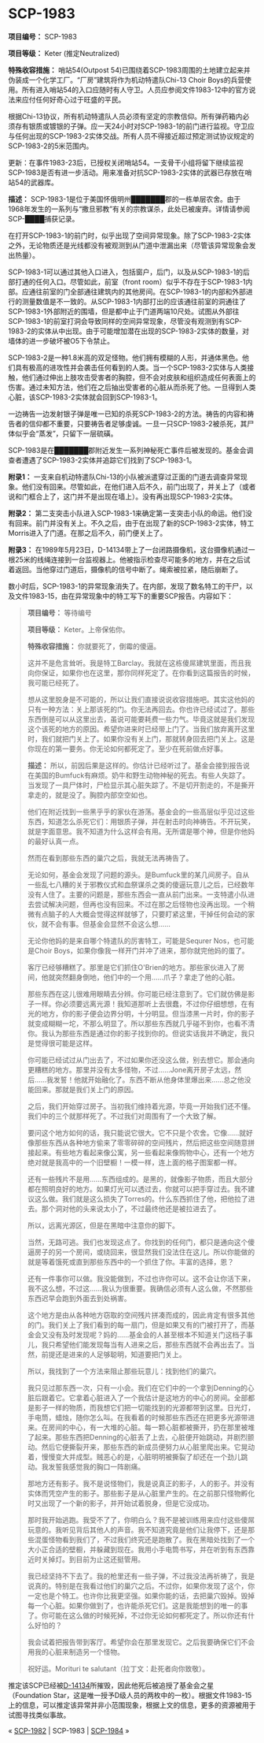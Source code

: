 # SCP-1983
                        


**项目编号：** SCP-1983

**项目等级：** Keter (推定Neutralized)

**特殊收容措施：** 哨站54(Outpost 54)已围绕着SCP-1983周围的土地建立起来并伪装成一个化学工厂。“厂房”建筑将作为机动特遣队Chi-13 Choir Boys的兵营使用。所有进入哨站54的入口应随时有人守卫。人员应参阅文件1983-12中的官方说法来应付任何好奇心过于旺盛的平民。

根据Chi-13协议，所有机动特遣队人员必须有坚定的宗教信仰。所有弹药箱内必须存有银质或镀银的子弹。应一天24小时对SCP-1983-1的前门进行监视。守卫应与任何出现的SCP-1983-2实体交战。所有人员不得接近超过预定测试协议规定的SCP-1983-2的5米范围内。

更新：在事件1983-23后，已授权关闭哨站54。一支骨干小组将留下继续监视SCP-1983是否有进一步活动。用来准备对抗SCP-1983-2实体的武器已存放在哨站54的武器库。

**描述：** SCP-1983-1是位于美国怀俄明州███████郡的一栋单层农舍。由于1968年发生的一系列与“撒旦邪教”有关的宗教谋杀，此处已被废弃。详情请参阅SCP-████捕获记录。

在打开SCP-1983-1的前门时，似乎出现了空间异常现象。除了SCP-1983-2实体之外，无论物质还是光线都没有被观测到从门道中泄漏出来（尽管该异常现象会发出热量）。

SCP-1983-1可以通过其他入口进入，包括窗户，后门，以及从SCP-1983-1的后部打通的任何入口。尽管如此，前室（front room）似乎不存在于SCP-1983-1内部。应通往前室的门全部通往建筑内的其他房间。在SCP-1983-1的内部和外部进行的测量数值是不一致的。从SCP-1983-1内部打出的应该通往前室的洞通往了SCP-1983-1外部附近的围墙，但是都中止于门道两端10尺处。试图从外部往SCP-1983-1的前室打洞会导致同样的空间异常现象，尽管没有观测到有SCP-1983-2的实体从中出现。由于可能增加潜在出现的SCP-1983-2实体的数量，对墙体的进一步破坏被O5下令禁止。

SCP-1983-2是一种1.8米高的双足怪物。他们拥有模糊的人形，并通体黑色。他们具有极高的进攻性并会袭击任何看到的人类。当一个SCP-1983-2实体与人类接触，他们通过伸出上肢攻击受害者的胸腔，但不会对皮肤和组织造成任何表面上的伤害。通过未知方法，他们在之后抽出受害者的心脏从而杀死了他。一旦得到人类心脏，该SCP-1983-2实体就会回到SCP-1983-1。

一边祷告一边发射银子弹是唯一已知的杀死SCP-1983-2的方法。祷告的内容和祷告者的信仰都不重要，只要祷告者足够虔诚。一旦一只SCP-1983-2被杀死，其尸体似乎会“蒸发”，只留下一层硫磺。

SCP-1983是在███████郡附近发生一系列神秘死亡事件后被发现的。基金会调查者遭遇了SCP-1983-2实体并追踪它们找到了SCP-1983-1。

**附录1：** 一支来自机动特遣队Chi-13的小队被派遣穿过正面的门道去调查异常现象。他们没有回来。尽管如此，在他们进入后不久，前门出现了，并关上了（或者说和门框合上了，这门并不是出现在墙上）。没有再出现SCP-1983-2实体。

**附录2：** 第二支突击小队进入SCP-1983-1来确定第一支突击小队的命运。他们没有回来。前门并没有关上。不久之后，由于在出现了新的SCP-1983-2实体，特工Morris进入了门道。在那之后不久，前门便关上了。

**附录3：** 在1989年5月23日，D-14134带上了一台闭路摄像机，这台摄像机通过一根25米的线绳连接到一台监视器上。他被指示检查尽可能多的地方，并在之后试着返回。当他穿过门道后，摄像机的信号中断了。绳索被拉紧，随后崩断了。

数小时后，SCP-1983-1的异常现象消失了。在内部，发现了数名特工的干尸，以及文件1983-15，由在异常现象中的特工写下的重要SCP报告。内容如下：


> **项目编号：** 等待编号
> 
> **项目等级：** Keter。上帝保佑你。
> 
> **特殊收容措施：** 你就要死了，倒霉的傻逼。
> 
> 这并不是危言耸听。我是特工Barclay。我就在这栋傻屌建筑里面，而且我向你保证，如果你也在这里，那你同样死定了。在你看到这篇报告的时候，我可能已经死了。
> 
> 想从这里脱身是不可能的，所以让我们直接说说收容措施吧。其实这他妈的只有一种方法：关上那该死的门。你无法再回去。你也许已经试过了。那些东西倒是可以从这里出去，虽说可能要耗费一些力气。毕竟这就是我们发现这个该死的地方的原因。希望你进来时已经带上门了。当我们放弃离开这里时，我们就把门关上了。如果你没有关上门，那就转身回去把门关上。这是你现在的第一要务。你无论如何都死定了。至少在死前做点好事。
> 
> **描述：** 所以，前因后果是这样的。你估计已经听过了。基金会接到报告说在美国的Bumfuck有麻烦。奶牛和野生动物神秘的死去。有些人失踪了。当发现了一具尸体时，尸检显示其心脏失踪了。不是切开割走的，不是撕开拿走的，就是没了。胸腔内部空空如也。
> 
> 他们在附近找到一些黑乎乎的家伙在游荡。基金会的一些高层似乎见过这些东西，知道怎么杀死它们：用银质子弹，并在射击时向神祷告。不开玩笑，就是字面意思。我不知道为什么这样会有用。无所谓是哪个神，但是你他妈的最好认真一点。
> 
> 然而在看到那些东西的巢穴之后，我就无法再祷告了。
> 
> 无论如何，基金会发现了问题的源头。是Bumfuck里的某几间房子。自从一些乱七八糟的关于邪教仪式和血祭谋杀之类的傻逼玩意儿之后，已经数年没有人住了。主要的问题是，那些东西会一直从前门出来。一支特遣小队进去尝试解决问题，但再也没有回来。不过在那之后怪物也没再出现。一个稍微有点脑子的人大概会觉得这样就够了，只要盯紧这里，干掉任何会动的家伙，就不会有事。但基金会显然不会这么想……
> 
> 无论你他妈的是来自哪个特遣队的厉害特工，可能是Sequrer Nos，也可能是Choir Boys，如果你像我一样开门并冲了进来，那你就完他妈的蛋了。
> 
> 客厅已经够糟糕了。那里是它们抓住O'Brien的地方。那些家伙进入了房间，他就突然翻身倒地，他们中的一个用……爪子？拿走了他的心脏。
> 
> 那些东西在这儿很难用眼睛去分辨。你可能已经注意到了。它们就仿佛是影子一样。你必须要远离光源！我知道那听上去很蠢，不过你仔细想想，在有光的地方，你的影子便会边界分明，十分明显。但当漆黑一片时，你的影子就变成糊糊一坨，不那么明显了。所以那些东西就几乎碰不到你，也看不清你。我认为那些东西是通过你的影子找到你的。但说实话我并不确定，我只是觉得很可能是这样。
> 
> 你可能已经试过从门出去了，不过如果你还没这么做，别去想它。那会通向更糟糕的地方。那里并没有太多怪物，不过……Jone离开房子太远，然后……我发誓！他就开始融化了。东西不断从他身体里爆出来……总之他没能回来。那就是我们关上门的原因。
> 
> 之后，我们开始穿过房子。当初我们维持着光源，毕竟一开始我们还不懂。我们中的三个就那样死了。不过我们对周围有了一个大致了解。
> 
> 要问这个地方如何的话，我只能说它很大。它不只是个农舍。它像……就好像那些东西从各种地方偷来了零零碎碎的空间残片，然后把这些空间随意拼接起来。有些地方看起来像公寓，另一些看起来像购物中心，还有一个地方绝对就是我高中的一个旧壁橱！一模一样，连上面的格子图案都一样。
> 
> 还有一些残片不是用……东西组成的。是黑的，就像影子物质，而且大部分都在照明良好的地方。如果灯光可以透过去，你就可以把手穿过去。我不建议这么做。我们就是这么损失了Torres的。什么东西抓住了他，把他拉了进去。那个洞对他的头来说太小了，不过最终他还是被拉进去了。
> 
> 所以，远离光源区，但是在黑暗中注意你的脚下。
> 
> 当然，无路可逃。我们也发现这点了。你找到的任何门，都只是通向这个傻逼房子的另一个房间，或绕回来，很显然我们没法住在这儿。所以你能做的就是等着饿死或直到那些东西中的一个抓住了你。丰富的选择，恩？
> 
> 还有一件事你可以做。我没能做到，不过也许你可以。这不会让你活下来，我不这么想，不过这……我认为很重要。我确信必须有人这么做，不然那些东西迟早会跑到外面去到处祸害。
> 
> 这个地方是由从各种地方窃取的空间残片拼凑而成的，因此肯定有很多其他的门。我们关上了我们看到的每一扇门，但是如果又有的门被打开了，而基金会又没有及时发现呢？妈的……基金会的人甚至根本不知道关门这档子事儿，我只希望他们能发现每当有人进来之后，那些东西就不会再出去了。当然，前提还是进来的人足够聪明，知道要把门关上。
> 
> 所以，我找到了一个方法来阻止那些玩意儿：找到他们的巢穴。
> 
> 我只见过那东西一次，只有一小会。我们在它们中的一个拿到Denning的心脏后跟着它。它拿着心脏进入了一个我估计是这地方的中心的房间。全部都是影子一样的物质，而我想它们把一切能找到的光源都带到这里。日光灯，手电筒，蜡烛，随你怎么叫。在我看着的时候那些东西还在把更多光源带进来。在房间的中心，有一大堆的心脏。每一颗心脏都被撕开，扔在那里被堆了起来。那些东西把Denning的心脏丢了上去，心脏便开始跳动，并剧烈颤动。然后它便撕裂开来，那些东西的新成员便努力从心脏里爬出来。它晃动着，慢慢变大并成型。贼恶心的是，心脏明明被撕裂了却还在一个劲儿跳动。我发誓我感觉我的胸口一阵剧痛。
> 
> 那地方还有影子。我不是说怪物们，我是说真正的影子，人的影子。并没有实体而凭空产生的影子。那些影子是从心脏里产生的。在之前那只怪物孵化时又出现了一个新的影子，并开始试着脱身，但是它没成功。
> 
> 那时我开始逃跑。我受不了了，你明白么？我不是被训练用来应付这些傻屌玩意的。我听见背后其他人的声音。我不知道究竟是他们让我停下，还是那些混蛋怪物看到我们了，不过我们终究还是跑散了。我在黑暗处找到了一个大小正合适的壁橱，并躲藏到现在。我用小手电筒书写，并在听到有东西靠近时关掉灯。到目前为止这还挺管用。
> 
> 我已经坚持不下去了。我的枪里还有一些子弹，不过我没法再祈祷了，我是说真的。特别是在我看过他们的巢穴之后。不过你，如果你发现了这个，你一定也是个特工。也许你比我更坚强。如果你能的话，去把巢穴毁掉。毁掉每一个心脏。如果你做到了，也许能杀死它们。这是我能想到的唯一的事了。你可能在这么做的时候死掉，不过你无论如何都死定了。所以你还有什么好怕的？
> 
> 我会试着把报告带到客厅。希望你会在那里发现它。之后我要确保它们不会用我的心脏来制造另一个怪物。
> 
> 祝好运。Morituri te salutant（拉丁文：赴死者向你致敬）。
> 

推定该SCP已经被[D-14134](/mr-parker)所摧毁，因此他死后被追授了基金会之星（Foundation Star，这是唯一授予D级人员的两枚中的一枚）。根据文件1983-15上的信息，可以推定该异常并非小范围现象，根据上文的信息，更多的资源被用于试图寻找类似事故。



« [SCP-1982](/scp-1982) | SCP-1983 | [SCP-1984](/scp-1984) »





                    
